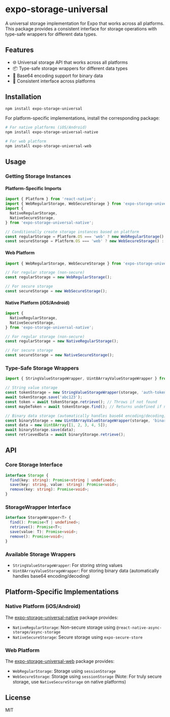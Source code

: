 # expo-storage-universal

A universal storage implementation for Expo that works across all platforms. This package provides a consistent interface for storage operations with type-safe wrappers for different data types.

## Features

- 🌐 Universal storage API that works across all platforms
- 📦 Type-safe storage wrappers for different data types
- 🔐 Base64 encoding support for binary data
- 📱 Consistent interface across platforms

## Installation

```bash
npm install expo-storage-universal
```

For platform-specific implementations, install the corresponding package:

```bash
# For native platforms (iOS/Android)
npm install expo-storage-universal-native

# For web platform
npm install expo-storage-universal-web
```

## Usage

### Getting Storage Instances

#### Platform-Specific Imports
```typescript
import { Platform } from 'react-native';
import { WebRegularStorage, WebSecureStorage } from 'expo-storage-universal-web';
import {
  NativeRegularStorage,
  NativeSecureStorage,
} from 'expo-storage-universal-native';

// Conditionally create storage instances based on platform
const regularStorage = Platform.OS === 'web' ? new WebRegularStorage() : new NativeRegularStorage();
const secureStorage = Platform.OS === 'web' ? new WebSecureStorage() : new NativeSecureStorage();
```

#### Web Platform
```typescript
import { WebRegularStorage, WebSecureStorage } from 'expo-storage-universal-web';

// For regular storage (non-secure)
const regularStorage = new WebRegularStorage();

// For secure storage
const secureStorage = new WebSecureStorage();
```

#### Native Platform (iOS/Android)
```typescript
import {
  NativeRegularStorage,
  NativeSecureStorage,
} from 'expo-storage-universal-native';

// For regular storage (non-secure)
const regularStorage = new NativeRegularStorage();

// For secure storage
const secureStorage = new NativeSecureStorage();
```

### Type-Safe Storage Wrappers

```typescript
import { StringValueStorageWrapper, Uint8ArrayValueStorageWrapper } from 'expo-storage-universal';

// String value storage
const tokenStorage = new StringValueStorageWrapper(storage, 'auth-token');
await tokenStorage.save('abc123');
const token = await tokenStorage.retrieve(); // Throws if not found
const maybeToken = await tokenStorage.find(); // Returns undefined if not found

// Binary data storage (automatically handles base64 encoding/decoding)
const binaryStorage = new Uint8ArrayValueStorageWrapper(storage, 'binary-data');
const data = new Uint8Array([1, 2, 3, 4, 5]);
await binaryStorage.save(data);
const retrievedData = await binaryStorage.retrieve();
```

## API

### Core Storage Interface

```typescript
interface Storage {
  find(key: string): Promise<string | undefined>;
  save(key: string, value: string): Promise<void>;
  remove(key: string): Promise<void>;
}
```

### StorageWrapper Interface

```typescript
interface StorageWrapper<T> {
  find(): Promise<T | undefined>;
  retrieve(): Promise<T>;
  save(value: T): Promise<void>;
  remove(): Promise<void>;
}
```

### Available Storage Wrappers
- `StringValueStorageWrapper`: For storing string values
- `Uint8ArrayValueStorageWrapper`: For storing binary data (automatically handles base64 encoding/decoding)

## Platform-Specific Implementations

### Native Platform (iOS/Android)
The [expo-storage-universal-native](https://github.com/higayasuo/expo-storage-universal-native) package provides:
- `NativeRegularStorage`: Non-secure storage using `@react-native-async-storage/async-storage`
- `NativeSecureStorage`: Secure storage using `expo-secure-store`

### Web Platform
The [expo-storage-universal-web](https://github.com/higayasuo/expo-storage-universal-web) package provides:
- `WebRegularStorage`: Storage using `sessionStorage`
- `WebSecureStorage`: Storage using `sessionStorage` (Note: For truly secure storage, use `NativeSecureStorage` on native platforms)

## License

MIT
